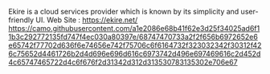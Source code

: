Ekire is a cloud services provider which is known by its simplicity and user-friendly UI.
Web Site : https://ekire.net/
https://camo.githubusercontent.com/a1e2086e68b41f62e3d25f34025ad6f11b3c292772135fd747f4ec030a80397e/68747470733a2f2f656b6972652e6e65742f77702d636f6e74656e742f75706c6f6164732f323032342f30312f426c75652d4461726b2d4d696e696d616c6973742d496e697469616c2d452d4c65747465722d4c6f676f2d31342d312d313530783135302e706e67
